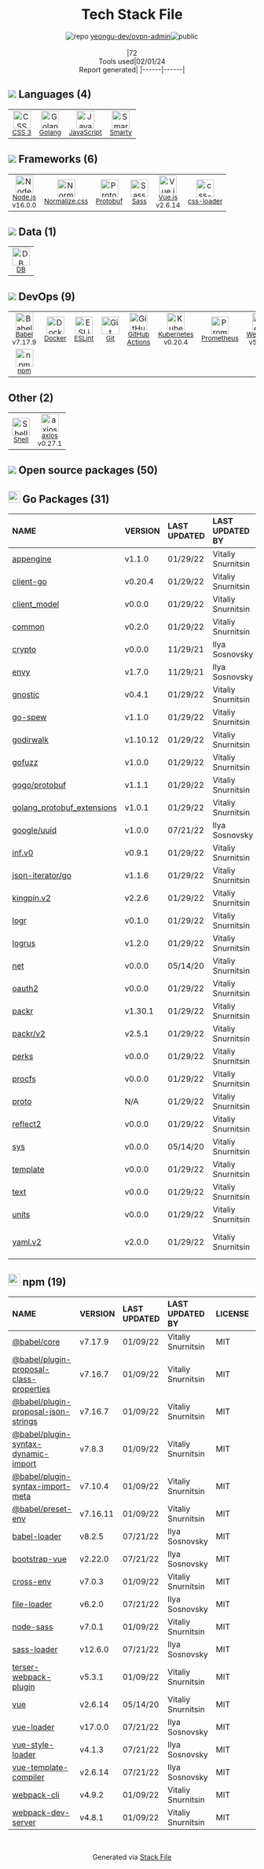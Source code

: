 <!--
&lt;--- Readme.md Snippet without images Start ---&gt;
## Tech Stack
yeongu-dev/ovpn-admin is built on the following main stack:

- [Golang](http://golang.org/) – Languages
- [Node.js](http://nodejs.org/) – Frameworks (Full Stack)
- [Sass](http://sass-lang.com/) – CSS Pre-processors / Extensions
- [JavaScript](https://developer.mozilla.org/en-US/docs/Web/JavaScript) – Languages
- [Webpack](http://webpack.js.org) – JS Build Tools / JS Task Runners
- [Kubernetes](http://kubernetes.io/) – Container Tools
- [Prometheus](http://prometheus.io/) – Monitoring Tools
- [Babel](http://babeljs.io/) – JavaScript Compilers
- [ESLint](http://eslint.org/) – Code Review
- [Smarty](http://www.smarty.net/) – Templating Languages & Extensions
- [Vue.js](http://vuejs.org/) – Javascript UI Libraries
- [Protobuf](https://developers.google.com/protocol-buffers/) – Serialization Frameworks
- [Shell](https://en.wikipedia.org/wiki/Shell_script) – Shells
- [axios](https://github.com/mzabriskie/axios) – Javascript Utilities & Libraries
- [Normalize.css](https://necolas.github.io/normalize.css/) – CSS Pre-processors / Extensions
- [css-loader](https://github.com/webpack-contrib/css-loader) – CSS Pre-processors / Extensions
- [GitHub Actions](https://github.com/features/actions) – Continuous Integration
- [DB](https://github.com/infostreams/db) – Database Tools
- [Docker](https://www.docker.com/) – Virtual Machine Platforms & Containers

Full tech stack [here](/techstack.md)

&lt;--- Readme.md Snippet without images End ---&gt;

&lt;--- Readme.md Snippet with images Start ---&gt;
## Tech Stack
yeongu-dev/ovpn-admin is built on the following main stack:

- <img width='25' height='25' src='https://img.stackshare.io/service/1005/O6AczwfV_400x400.png' alt='Golang'/> [Golang](http://golang.org/) – Languages
- <img width='25' height='25' src='https://img.stackshare.io/service/1011/n1JRsFeB_400x400.png' alt='Node.js'/> [Node.js](http://nodejs.org/) – Frameworks (Full Stack)
- <img width='25' height='25' src='https://img.stackshare.io/service/1171/jCR2zNJV.png' alt='Sass'/> [Sass](http://sass-lang.com/) – CSS Pre-processors / Extensions
- <img width='25' height='25' src='https://img.stackshare.io/service/1209/javascript.jpeg' alt='JavaScript'/> [JavaScript](https://developer.mozilla.org/en-US/docs/Web/JavaScript) – Languages
- <img width='25' height='25' src='https://img.stackshare.io/service/1682/IMG_4636.PNG' alt='Webpack'/> [Webpack](http://webpack.js.org) – JS Build Tools / JS Task Runners
- <img width='25' height='25' src='https://img.stackshare.io/service/1885/21_d3cvM.png' alt='Kubernetes'/> [Kubernetes](http://kubernetes.io/) – Container Tools
- <img width='25' height='25' src='https://img.stackshare.io/service/2501/default_3cf1b307194b26782be5cb209d30360580ae5b3c.png' alt='Prometheus'/> [Prometheus](http://prometheus.io/) – Monitoring Tools
- <img width='25' height='25' src='https://img.stackshare.io/service/2739/-1wfGjNw.png' alt='Babel'/> [Babel](http://babeljs.io/) – JavaScript Compilers
- <img width='25' height='25' src='https://img.stackshare.io/service/3337/Q4L7Jncy.jpg' alt='ESLint'/> [ESLint](http://eslint.org/) – Code Review
- <img width='25' height='25' src='https://img.stackshare.io/service/3693/smarty.png' alt='Smarty'/> [Smarty](http://www.smarty.net/) – Templating Languages & Extensions
- <img width='25' height='25' src='https://img.stackshare.io/service/3837/paeckCWC.png' alt='Vue.js'/> [Vue.js](http://vuejs.org/) – Javascript UI Libraries
- <img width='25' height='25' src='https://img.stackshare.io/service/4393/ma2jqJKH_400x400.png' alt='Protobuf'/> [Protobuf](https://developers.google.com/protocol-buffers/) – Serialization Frameworks
- <img width='25' height='25' src='https://img.stackshare.io/service/4631/default_c2062d40130562bdc836c13dbca02d318205a962.png' alt='Shell'/> [Shell](https://en.wikipedia.org/wiki/Shell_script) – Shells
- <img width='25' height='25' src='https://img.stackshare.io/no-img-open-source.png' alt='axios'/> [axios](https://github.com/mzabriskie/axios) – Javascript Utilities & Libraries
- <img width='25' height='25' src='https://img.stackshare.io/service/6361/default_8c8faac34fdcb5b696503f5166b5232ad0adcf6e.png' alt='Normalize.css'/> [Normalize.css](https://necolas.github.io/normalize.css/) – CSS Pre-processors / Extensions
- <img width='25' height='25' src='https://img.stackshare.io/service/8074/default_d2b16fd6997fb2e164de645a34f9b8d5a880d999.png' alt='css-loader'/> [css-loader](https://github.com/webpack-contrib/css-loader) – CSS Pre-processors / Extensions
- <img width='25' height='25' src='https://img.stackshare.io/service/11563/actions.png' alt='GitHub Actions'/> [GitHub Actions](https://github.com/features/actions) – Continuous Integration
- <img width='25' height='25' src='https://img.stackshare.io/service/11593/no-img.png' alt='DB'/> [DB](https://github.com/infostreams/db) – Database Tools
- <img width='25' height='25' src='https://img.stackshare.io/service/586/n4u37v9t_400x400.png' alt='Docker'/> [Docker](https://www.docker.com/) – Virtual Machine Platforms & Containers

Full tech stack [here](/techstack.md)

&lt;--- Readme.md Snippet with images End ---&gt;
-->
<div align="center">

# Tech Stack File
![](https://img.stackshare.io/repo.svg "repo") [yeongu-dev/ovpn-admin](https://github.com/yeongu-dev/ovpn-admin)![](https://img.stackshare.io/public_badge.svg "public")
<br/><br/>
|72<br/>Tools used|02/01/24 <br/>Report generated|
|------|------|
</div>

## <img src='https://img.stackshare.io/languages.svg'/> Languages (4)
<table><tr>
  <td align='center'>
  <img width='36' height='36' src='https://img.stackshare.io/service/6727/css.png' alt='CSS 3'>
  <br>
  <sub><a href="https://developer.mozilla.org/en-US/docs/Web/CSS/CSS3">CSS 3</a></sub>
  <br>
  <sub></sub>
</td>

<td align='center'>
  <img width='36' height='36' src='https://img.stackshare.io/service/1005/O6AczwfV_400x400.png' alt='Golang'>
  <br>
  <sub><a href="http://golang.org/">Golang</a></sub>
  <br>
  <sub></sub>
</td>

<td align='center'>
  <img width='36' height='36' src='https://img.stackshare.io/service/1209/javascript.jpeg' alt='JavaScript'>
  <br>
  <sub><a href="https://developer.mozilla.org/en-US/docs/Web/JavaScript">JavaScript</a></sub>
  <br>
  <sub></sub>
</td>

<td align='center'>
  <img width='36' height='36' src='https://img.stackshare.io/service/3693/smarty.png' alt='Smarty'>
  <br>
  <sub><a href="http://www.smarty.net/">Smarty</a></sub>
  <br>
  <sub></sub>
</td>

</tr>
</table>

## <img src='https://img.stackshare.io/frameworks.svg'/> Frameworks (6)
<table><tr>
  <td align='center'>
  <img width='36' height='36' src='https://img.stackshare.io/service/1011/n1JRsFeB_400x400.png' alt='Node.js'>
  <br>
  <sub><a href="http://nodejs.org/">Node.js</a></sub>
  <br>
  <sub>v16.0.0</sub>
</td>

<td align='center'>
  <img width='36' height='36' src='https://img.stackshare.io/service/6361/default_8c8faac34fdcb5b696503f5166b5232ad0adcf6e.png' alt='Normalize.css'>
  <br>
  <sub><a href="https://necolas.github.io/normalize.css/">Normalize.css</a></sub>
  <br>
  <sub></sub>
</td>

<td align='center'>
  <img width='36' height='36' src='https://img.stackshare.io/service/4393/ma2jqJKH_400x400.png' alt='Protobuf'>
  <br>
  <sub><a href="https://developers.google.com/protocol-buffers/">Protobuf</a></sub>
  <br>
  <sub></sub>
</td>

<td align='center'>
  <img width='36' height='36' src='https://img.stackshare.io/service/1171/jCR2zNJV.png' alt='Sass'>
  <br>
  <sub><a href="http://sass-lang.com/">Sass</a></sub>
  <br>
  <sub></sub>
</td>

<td align='center'>
  <img width='36' height='36' src='https://img.stackshare.io/service/3837/paeckCWC.png' alt='Vue.js'>
  <br>
  <sub><a href="http://vuejs.org/">Vue.js</a></sub>
  <br>
  <sub>v2.6.14</sub>
</td>

<td align='center'>
  <img width='36' height='36' src='https://img.stackshare.io/service/8074/default_d2b16fd6997fb2e164de645a34f9b8d5a880d999.png' alt='css-loader'>
  <br>
  <sub><a href="https://github.com/webpack-contrib/css-loader">css-loader</a></sub>
  <br>
  <sub></sub>
</td>

</tr>
</table>

## <img src='https://img.stackshare.io/databases.svg'/> Data (1)
<table><tr>
  <td align='center'>
  <img width='36' height='36' src='https://img.stackshare.io/service/11593/no-img.png' alt='DB'>
  <br>
  <sub><a href="https://github.com/infostreams/db">DB</a></sub>
  <br>
  <sub></sub>
</td>

</tr>
</table>

## <img src='https://img.stackshare.io/devops.svg'/> DevOps (9)
<table><tr>
  <td align='center'>
  <img width='36' height='36' src='https://img.stackshare.io/service/2739/-1wfGjNw.png' alt='Babel'>
  <br>
  <sub><a href="http://babeljs.io/">Babel</a></sub>
  <br>
  <sub>v7.17.9</sub>
</td>

<td align='center'>
  <img width='36' height='36' src='https://img.stackshare.io/service/586/n4u37v9t_400x400.png' alt='Docker'>
  <br>
  <sub><a href="https://www.docker.com/">Docker</a></sub>
  <br>
  <sub></sub>
</td>

<td align='center'>
  <img width='36' height='36' src='https://img.stackshare.io/service/3337/Q4L7Jncy.jpg' alt='ESLint'>
  <br>
  <sub><a href="http://eslint.org/">ESLint</a></sub>
  <br>
  <sub></sub>
</td>

<td align='center'>
  <img width='36' height='36' src='https://img.stackshare.io/service/1046/git.png' alt='Git'>
  <br>
  <sub><a href="http://git-scm.com/">Git</a></sub>
  <br>
  <sub></sub>
</td>

<td align='center'>
  <img width='36' height='36' src='https://img.stackshare.io/service/11563/actions.png' alt='GitHub Actions'>
  <br>
  <sub><a href="https://github.com/features/actions">GitHub Actions</a></sub>
  <br>
  <sub></sub>
</td>

<td align='center'>
  <img width='36' height='36' src='https://img.stackshare.io/service/1885/21_d3cvM.png' alt='Kubernetes'>
  <br>
  <sub><a href="http://kubernetes.io/">Kubernetes</a></sub>
  <br>
  <sub>v0.20.4</sub>
</td>

<td align='center'>
  <img width='36' height='36' src='https://img.stackshare.io/service/2501/default_3cf1b307194b26782be5cb209d30360580ae5b3c.png' alt='Prometheus'>
  <br>
  <sub><a href="http://prometheus.io/">Prometheus</a></sub>
  <br>
  <sub></sub>
</td>

<td align='center'>
  <img width='36' height='36' src='https://img.stackshare.io/service/1682/IMG_4636.PNG' alt='Webpack'>
  <br>
  <sub><a href="http://webpack.js.org">Webpack</a></sub>
  <br>
  <sub>v5.72.0</sub>
</td>

</tr>
<tr>
  <td align='center'>
  <img width='36' height='36' src='https://img.stackshare.io/service/1120/lejvzrnlpb308aftn31u.png' alt='npm'>
  <br>
  <sub><a href="https://www.npmjs.com/">npm</a></sub>
  <br>
  <sub></sub>
</td>

</tr>
</table>

## Other (2)
<table><tr>
  <td align='center'>
  <img width='36' height='36' src='https://img.stackshare.io/service/4631/default_c2062d40130562bdc836c13dbca02d318205a962.png' alt='Shell'>
  <br>
  <sub><a href="https://en.wikipedia.org/wiki/Shell_script">Shell</a></sub>
  <br>
  <sub></sub>
</td>

<td align='center'>
  <img width='36' height='36' src='https://img.stackshare.io/no-img-open-source.png' alt='axios'>
  <br>
  <sub><a href="https://github.com/mzabriskie/axios">axios</a></sub>
  <br>
  <sub>v0.27.1</sub>
</td>

</tr>
</table>


## <img src='https://img.stackshare.io/group.svg' /> Open source packages (50)</h2>

## <img width='24' height='24' src='https://img.stackshare.io/service/21112/default_1346bbda8fe03e4dce5601323a3ca47a10c1ae36.png'/> Go Packages (31)

|NAME|VERSION|LAST UPDATED|LAST UPDATED BY|LICENSE|VULNERABILITIES|
|:------|:------|:------|:------|:------|:------|
|[appengine](https://pkg.go.dev/google.golang.org/appengine)|v1.1.0|01/29/22|Vitaliy Snurnitsin |Apache-2.0|N/A|
|[client-go](https://pkg.go.dev/k8s.io/client-go)|v0.20.4|01/29/22|Vitaliy Snurnitsin |Apache-2.0|N/A|
|[client_model](https://pkg.go.dev/github.com/prometheus/client_model)|v0.0.0|01/29/22|Vitaliy Snurnitsin |Apache-2.0|N/A|
|[common](https://pkg.go.dev/github.com/prometheus/common)|v0.2.0|01/29/22|Vitaliy Snurnitsin |Apache-2.0|N/A|
|[crypto](https://pkg.go.dev/golang.org/x/crypto)|v0.0.0|11/29/21|Ilya Sosnovsky |BSD-3-Clause|[CVE-2020-9283](https://github.com/advisories/GHSA-ffhg-7mh4-33c4) (Moderate)|
|[envy](https://pkg.go.dev/github.com/gobuffalo/envy)|v1.7.0|11/29/21|Ilya Sosnovsky |MIT|N/A|
|[gnostic](https://pkg.go.dev/github.com/googleapis/gnostic)|v0.4.1|01/29/22|Vitaliy Snurnitsin |Apache-2.0|N/A|
|[go-spew](https://pkg.go.dev/github.com/davecgh/go-spew)|v1.1.0|01/29/22|Vitaliy Snurnitsin |ISC|N/A|
|[godirwalk](https://pkg.go.dev/github.com/karrick/godirwalk)|v1.10.12|01/29/22|Vitaliy Snurnitsin |BSD-2-Clause|N/A|
|[gofuzz](https://pkg.go.dev/github.com/google/gofuzz)|v1.0.0|01/29/22|Vitaliy Snurnitsin |Apache-2.0|N/A|
|[gogo/protobuf](https://pkg.go.dev/github.com/gogo/protobuf)|v1.1.1|01/29/22|Vitaliy Snurnitsin |Other|[CVE-2021-3121](https://github.com/advisories/GHSA-c3h9-896r-86jm) (High)|
|[golang_protobuf_extensions](https://pkg.go.dev/github.com/matttproud/golang_protobuf_extensions)|v1.0.1|01/29/22|Vitaliy Snurnitsin |Apache-2.0|N/A|
|[google/uuid](https://pkg.go.dev/github.com/google/uuid)|v1.0.0|07/21/22|Ilya Sosnovsky |BSD-3-Clause|N/A|
|[inf.v0](https://pkg.go.dev/gopkg.in/inf.v0)|v0.9.1|01/29/22|Vitaliy Snurnitsin |BSD-3-Clause|N/A|
|[json-iterator/go](https://pkg.go.dev/github.com/json-iterator/go)|v1.1.6|01/29/22|Vitaliy Snurnitsin |MIT|N/A|
|[kingpin.v2](https://pkg.go.dev/gopkg.in/alecthomas/kingpin.v2)|v2.2.6|01/29/22|Vitaliy Snurnitsin |N/A|N/A|
|[logr](https://pkg.go.dev/github.com/go-logr/logr)|v0.1.0|01/29/22|Vitaliy Snurnitsin |Apache-2.0|N/A|
|[logrus](https://pkg.go.dev/github.com/sirupsen/logrus)|v1.2.0|01/29/22|Vitaliy Snurnitsin |MIT|N/A|
|[net](https://pkg.go.dev/golang.org/x/net)|v0.0.0|05/14/20|Vitaliy Snurnitsin |BSD-3-Clause|N/A|
|[oauth2](https://pkg.go.dev/golang.org/x/oauth2)|v0.0.0|01/29/22|Vitaliy Snurnitsin |BSD-3-Clause|N/A|
|[packr](https://pkg.go.dev/github.com/gobuffalo/packr)|v1.30.1|01/29/22|Vitaliy Snurnitsin |MIT|N/A|
|[packr/v2](https://pkg.go.dev/github.com/gobuffalo/packr/v2)|v2.5.1|01/29/22|Vitaliy Snurnitsin |MIT|N/A|
|[perks](https://pkg.go.dev/github.com/beorn7/perks)|v0.0.0|01/29/22|Vitaliy Snurnitsin |MIT|N/A|
|[procfs](https://pkg.go.dev/github.com/prometheus/procfs)|v0.0.0|01/29/22|Vitaliy Snurnitsin |Apache-2.0|N/A|
|[proto](https://pkg.go.dev/github.com/golang/protobuf/proto)|N/A|01/29/22|Vitaliy Snurnitsin |BSD-3-Clause|N/A|
|[reflect2](https://pkg.go.dev/github.com/modern-go/reflect2)|v0.0.0|01/29/22|Vitaliy Snurnitsin |Apache-2.0|N/A|
|[sys](https://pkg.go.dev/golang.org/x/sys)|v0.0.0|05/14/20|Vitaliy Snurnitsin |BSD-3-Clause|N/A|
|[template](https://pkg.go.dev/github.com/alecthomas/template)|v0.0.0|01/29/22|Vitaliy Snurnitsin |BSD-3-Clause|N/A|
|[text](https://pkg.go.dev/golang.org/x/text)|v0.0.0|01/29/22|Vitaliy Snurnitsin |BSD-3-Clause|N/A|
|[units](https://pkg.go.dev/github.com/alecthomas/units)|v0.0.0|01/29/22|Vitaliy Snurnitsin |MIT|N/A|
|[yaml.v2](https://pkg.go.dev/gopkg.in/yaml.v2)|v2.0.0|01/29/22|Vitaliy Snurnitsin |LGPL-3.0|[CVE-2019-11254](https://github.com/advisories/GHSA-wxc4-f4m6-wwqv) (Moderate)|


## <img width='24' height='24' src='https://img.stackshare.io/service/1120/lejvzrnlpb308aftn31u.png'/> npm (19)

|NAME|VERSION|LAST UPDATED|LAST UPDATED BY|LICENSE|VULNERABILITIES|
|:------|:------|:------|:------|:------|:------|
|[@babel/core](https://www.npmjs.com/@babel/core)|v7.17.9|01/09/22|Vitaliy Snurnitsin |MIT|N/A|
|[@babel/plugin-proposal-class-properties](https://www.npmjs.com/@babel/plugin-proposal-class-properties)|v7.16.7|01/09/22|Vitaliy Snurnitsin |MIT|N/A|
|[@babel/plugin-proposal-json-strings](https://www.npmjs.com/@babel/plugin-proposal-json-strings)|v7.16.7|01/09/22|Vitaliy Snurnitsin |MIT|N/A|
|[@babel/plugin-syntax-dynamic-import](https://www.npmjs.com/@babel/plugin-syntax-dynamic-import)|v7.8.3|01/09/22|Vitaliy Snurnitsin |MIT|N/A|
|[@babel/plugin-syntax-import-meta](https://www.npmjs.com/@babel/plugin-syntax-import-meta)|v7.10.4|01/09/22|Vitaliy Snurnitsin |MIT|N/A|
|[@babel/preset-env](https://www.npmjs.com/@babel/preset-env)|v7.16.11|01/09/22|Vitaliy Snurnitsin |MIT|N/A|
|[babel-loader](https://www.npmjs.com/babel-loader)|v8.2.5|07/21/22|Ilya Sosnovsky |MIT|N/A|
|[bootstrap-vue](https://www.npmjs.com/bootstrap-vue)|v2.22.0|07/21/22|Ilya Sosnovsky |MIT|N/A|
|[cross-env](https://www.npmjs.com/cross-env)|v7.0.3|01/09/22|Vitaliy Snurnitsin |MIT|N/A|
|[file-loader](https://www.npmjs.com/file-loader)|v6.2.0|07/21/22|Ilya Sosnovsky |MIT|N/A|
|[node-sass](https://www.npmjs.com/node-sass)|v7.0.1|01/09/22|Vitaliy Snurnitsin |MIT|N/A|
|[sass-loader](https://www.npmjs.com/sass-loader)|v12.6.0|07/21/22|Ilya Sosnovsky |MIT|N/A|
|[terser-webpack-plugin](https://www.npmjs.com/terser-webpack-plugin)|v5.3.1|01/09/22|Vitaliy Snurnitsin |MIT|N/A|
|[vue](https://www.npmjs.com/vue)|v2.6.14|05/14/20|Vitaliy Snurnitsin |MIT|N/A|
|[vue-loader](https://www.npmjs.com/vue-loader)|v17.0.0|07/21/22|Ilya Sosnovsky |MIT|N/A|
|[vue-style-loader](https://www.npmjs.com/vue-style-loader)|v4.1.3|07/21/22|Ilya Sosnovsky |MIT|N/A|
|[vue-template-compiler](https://www.npmjs.com/vue-template-compiler)|v2.6.14|07/21/22|Ilya Sosnovsky |MIT|N/A|
|[webpack-cli](https://www.npmjs.com/webpack-cli)|v4.9.2|01/09/22|Vitaliy Snurnitsin |MIT|N/A|
|[webpack-dev-server](https://www.npmjs.com/webpack-dev-server)|v4.8.1|01/09/22|Vitaliy Snurnitsin |MIT|N/A|

<br/>
<div align='center'>

Generated via [Stack File](https://github.com/marketplace/stack-file)
